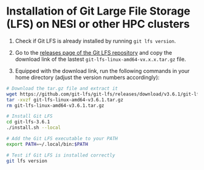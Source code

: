 # Installation of Git Large File Storage (LFS) on NESI or other HPC clusters

1. Check if Git LFS is already installed by running `git lfs version`.

2. Go to the [releases page of the Git LFS repository](https://github.com/git-lfs/git-lfs/releases) and copy the download link of the lastest `git-lfs-linux-amd64-vx.x.x.tar.gz` file.

3. Equipped with the download link, run the following commands in your home directory (adjust the version numbers accordingly):

```bash
# Download the tar.gz file and extract it
wget https://github.com/git-lfs/git-lfs/releases/download/v3.6.1/git-lfs-linux-amd64-v3.6.1.tar.gz
tar -xvzf git-lfs-linux-amd64-v3.6.1.tar.gz
rm git-lfs-linux-amd64-v3.6.1.tar.gz

# Install Git LFS
cd git-lfs-3.6.1
./install.sh --local

# Add the Git LFS executable to your PATH
export PATH=~/.local/bin:$PATH

# Test if Git LFS is installed correctly
git lfs version
```